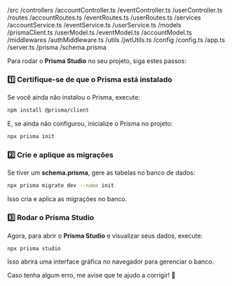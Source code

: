 /src
  /controllers
    /accountController.ts
    /eventController.ts
    /userController.ts
  /routes
    /accountRoutes.ts
    /eventRoutes.ts
    /userRoutes.ts
  /services
    /accountService.ts
    /eventService.ts
    /userService.ts
  /models
    /prismaClient.ts
    /userModel.ts
    /eventModel.ts
    /accountModel.ts
  /middlewares
    /authMiddleware.ts
  /utils
    /jwtUtils.ts
  /config
    /config.ts
  /app.ts
  /server.ts
  /prisma
    /schema.prisma


Para rodar o **Prisma Studio** no seu projeto, siga estes passos:

### 1️⃣ **Certifique-se de que o Prisma está instalado**
Se você ainda não instalou o Prisma, execute:  
```sh
npm install @prisma/client
```
E, se ainda não configurou, inicialize o Prisma no projeto:
```sh
npx prisma init
```

### 2️⃣ **Crie e aplique as migrações**
Se tiver um **schema.prisma**, gere as tabelas no banco de dados:
```sh
npx prisma migrate dev --name init
```
Isso cria e aplica as migrações no banco.

### 3️⃣ **Rodar o Prisma Studio**
Agora, para abrir o **Prisma Studio** e visualizar seus dados, execute:
```sh
npx prisma studio
```
Isso abrirá uma interface gráfica no navegador para gerenciar o banco.

Caso tenha algum erro, me avise que te ajudo a corrigir! 🚀